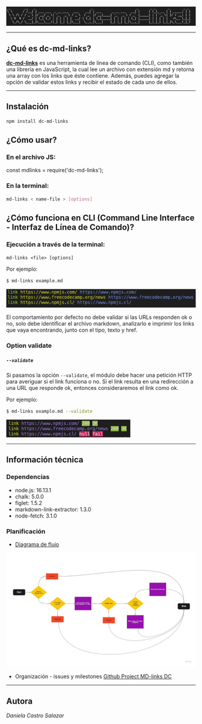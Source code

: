 <p aling=center> <img src= files/welcome.png width= 600px> </p>


***
## **¿Qué es dc-md-links?**

[**dc-md-links**](https://www.npmjs.com/package/dc-md-links)  es una herramienta de línea de comando (CLI), como también una librería en JavaScript, la cual lee un archivo con extensión md y retorna una array con los links que éste contiene. Además, puedes agregar la opción de validar estos links y recibir el estado de cada uno de ellos.

***
## **Instalación**

```sh
npm install dc-md-links
```
## **¿Cómo usar?**

### En el archivo JS:

const mdlinks = require('dc-md-links');   

### En la terminal:

```sh
md-links < name-file > [options]
```

## **¿Cómo funciona en CLI (Command Line Interface - Interfaz de Línea de Comando)?**

### Ejecución a través de la **terminal**:

`md-links <file> [options]`

Por ejemplo:
```sh
$ md-links example.md 
```
<img src=files/md-links.png>

El comportamiento por defecto no debe validar si las URLs responden ok o no,
solo debe identificar el archivo markdown, analizarlo e imprimir los links que vaya encontrando, junto con el tipo, texto y href.

### Option **validate**

##### `--validate`

Si pasamos la opción `--validate`, el módulo debe hacer una petición HTTP para averiguar si el link funciona o no. Si el link resulta en una redirección a una URL que responde ok, entonces consideraremos el link como ok.

Por ejemplo:

```sh
$ md-links example.md --validate
```
<img src=files/validate.png>


***
## **Información técnica**

### Dependencias 
* node.js: 16.13.1
* chalk: 5.0.0
* figlet: 1.5.2
* markdown-link-extractor: 1.3.0
* node-fetch: 3.1.0

### Planificación

* [Diagrama de flujo](https://miro.com/app/board/uXjVOY08Roo=/?invite_link_id=43100749155)

<img src= files/flow.jpeg>


* Organización - issues y milestones [Github Project MD-links DC](https://github.com/DaniCastro-developer/SCL018-md-links/projects/1)


***
## **Autora**

*Daniela Castro Salazar*